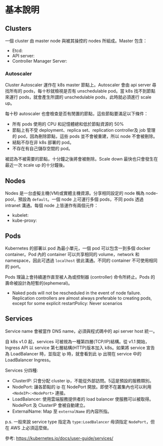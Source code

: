 # 基本說明

## Clusters

一個 cluster 由 master node 與被其操控的 nodes 所組成。Master 包含：

* Etcd:
* API server:
* Controller Manager Server:

### Autoscaler

Cluster Autoscaler 運作在 k8s master 節點上。Autoscaler 會由 api server 尋找所有的 pods，每十秒就檢視是否有 unschedulable pod。當 k8s 找不到節點來運行 pods，就會產生所謂的 unschedulable pods，此時就必須進行 scale up。

每十秒 autoscaler 也會檢查是否有閒置的節點，這些節點要滿足以下條件：
* 所有 pods 使用的 CPU 和記憶體總和低於節點資源的 50%
* 節點上有不受 deployment、replica set、replication controller及 job 管理的 pod，因為刪除節點，這些 pods 並不會被重建，所以 node 不會被刪除。
* 結點不存在非 k8s 部署的 pod。
* 不存在有自己儲存空間的 pod。

被認為不被需要的節點，十分鐘之後將會被刪除。Scale down 最快也只會發生在最近一次 scale up 的十分鐘後。


## Nodes

Nodes 是一台虛擬主機(VM)或實體主機資源。分享相同設定的 node 稱為 node-pool，預設為 `default`。一個 node 上可運行多個 pods，不同 pods 透過 intranet 溝通。每個 node 上皆運作有兩個元件：

* kubelet:
* kube-proxy:

## Pods

Kubernetes 的部署以 pod 為最小單元，一個 pod 可以包含一到多個 docker container。Pod 內的 container 可以共享相同的 volume，network 和 namespace，因此可透過 `localhost` 彼此溝通。不同的 container 不可使用相同的 port。

Pods 理論上會持續運作直至被人為或控制器 (controller) 命令所終止。Pods 的壽命被設計為短暫的(ephemeral)。

*  Naked pods will not be rescheduled in the event of node failure.
Replication controllers are almost always preferable to creating pods, except for some explicit restartPolicy: Never scenarios

## Services

Service name 會被當作 DNS name，必須與程式碼中的 api server host 統一。

自 k8s v1.0 起，services 可被視為一種第四層(TCP/IP)結構。從 v1.1 開始，Ingress API 以 service 第七層結構(HTTP)版本加入 k8s。如果將 service 宣告為 LoadBalancer 時，並指定 ip 時，就會看到此 ip 出現在 service 中的 LoadBalancer Ingress。

Services 分四種:
* ClusterIP: 只會分配 cluster ip，不能從外部訪問。5這是預設的服務類別。
* NodePort: 讓各節點的 ip 在 NodePort 開放。即使不在叢集內也可以利用 `<NodeIP>:<NodePort>` 連接。
* LoadBalancer: 使用雲端服務提供者的 load balancer 使服務可以被取得。NodePort 及 ClusterIP 會被自動建立。
* ExternalName: Map 至 `externalName` 的內容所指。

p.s. 一般來說 service type 指定為 `type:LoadBalancer` 毋須指定 `NodePort`，但在 AWS 上必須這麼做。

參考: https://kubernetes.io/docs/user-guide/services/
